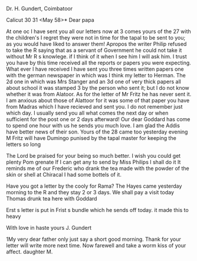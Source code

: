 Dr. H. Gundert, Coimbatoor

 Calicut 30 31 <May 58>*
Dear papa

At one oc I have sent you all our letters now at 3 comes yours of the 27 with the children's I regret they were not in time for the tapal to be sent to you; as you would have liked to answer them! Apropos the writer Philip refused to take the R saying that as a servant of Government he could not take it without Mr R s knowlege. if I think of it when I see him I will ask him. I trust you have by this time received all the reports or papers you were expecting. What ever I have received I have sent you three times written papers one with the german newspaper in which was I think my letter to Herman. The 2d one in which was Mrs Stanger and an 3d one of very thick papers all about school it was stamped 3 by the person who sent it; but I do not know whether it was from Alatoor. As for the letter of Mr Fritz he has never sent it. I am anxious about those of Alattoor for it was some of that paper you have from Madras which I have recieved and sent you. I do not remember just which day. I usually send you all what comes the next day or when sufficient for the post one or 2 days afterward! Our dear Goddard has come to spend one hour with us he sends you much love. I am glad the Addis have better news of their son. Yours of the 28 came too yesterday evening M Fritz will have Dumingo punised by the tapal master for keeping the letters so long

The Lord be praised for your being so much better. I wish you could get plenty Pom grenate If I can get any to send by Miss Philips I shall do it It reminds me of our Frederic who drank the tea made with the powder of the skin or shell at Chiracal I had some bottels of it.

Have you got a letter by the cooly for Rama? The Hayes came yesterday morning to the R and they stay 2 or 3 days. We shall pay a visit today Thomas drunk tea here with Goddard

Erst s letter is put in Frist s bundle which he sends off today. it made this to heavy

 With love in haste
 yours J. Gundert


1My very dear father only just say a short good morning. Thank for your letter will write more next time. Now farewell and take a worm kiss of  your affect. daughter M.

